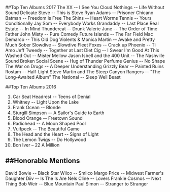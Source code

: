 ##Top Ten Albums 2017
The XX -- I See You
Cloud Nothings -- Life Without Sound
Delicate Steve -- This is Steve
Ryan Adams -- Prisoner
Chicano Batman -- Freedom Is Free
The Shins -- Heart Worms
Tennis -- Yours Conditionally
Jay Som -- Everybody Works
Grandaddy -- Last Place
Real Estate -- In Mind
Thundercat -- Drunk
Valerie June -- The Order of Time
Father John Misty -- Pure Comedy
Future Islands -- The Far Field
Mac Demarco -- This Old Dog
Violents & Monica Martin -- Awake and Pretty Much Sober
Slowdive -- Slowdive
Fleet Foxes -- Crack up
Phoenix -- Ti Amo
Jeff Tweedy -- Together at Last
Diet Cig -- I Swear I'm Good At This
Washed Out -- Mister Mellow
Jason Isbell and the 400 Unit -- The Nashville Sound
Broken Social Scene -- Hug of Thunder
Perfume Genius -- No Shape
The War on Drugs -- A Deeper Understanding
Grizzly Bear -- Painted Ruins
Rostam -- Half-Light
Steve Martin and The Steep Canyon Rangers -- "The Long-Awaited Album"
The National -- Sleep Well Beast

##Top Ten Albums 2016
1. Car Seat Headrest -- Teens of Denial
2. Whitney -- Light Upon the Lake
3. Frank Ocean -- Blonde
4. Sturgill Simpson -- A Sailor's Guide to Earth
5. Blood Orange -- Freetown Sound
6. Radiohead -- A Moon Shaped Pool
7. Vulfpeck -- The Beautiful Game
8. The Head and the Heart -- Signs of Light
9. The Lemon Twigs -- Do Hollywood
10. Bon Iver – 22 A Million


##Honorable Mentions
---
David Bowie -- Black Star
Wilco -- Smilco
Margo Price -- Midwest Farmer's Daughter
Diiv -- Is The Is Are
Nels Cline -- Lovers
Frankie Cosmos -- Next Thing
Bob Weir -- Blue Mountain
Paul Simon -- Stranger to Stranger
